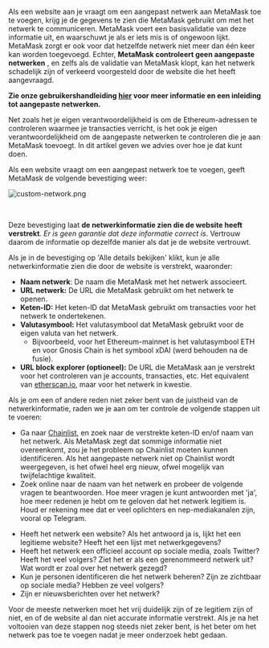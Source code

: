 Als een website aan je vraagt om een aangepast netwerk aan MetaMask toe te voegen, krijg je de gegevens te zien die MetaMask gebruikt om met het netwerk te communiceren. MetaMask voert een basisvalidatie van deze informatie uit, en waarschuwt je als er iets mis is of ongewoon lijkt. MetaMask zorgt er ook voor dat hetzelfde netwerk niet meer dan één keer kan worden toegevoegd. Echter, **MetaMask controleert geen aangepaste netwerken** , en zelfs als de validatie van MetaMask klopt, kan het netwerk schadelijk zijn of verkeerd voorgesteld door de website die het heeft aangevraagd.


**Zie onze gebruikershandleiding [hier](https://support.metamask.io/hc/en-us/articles/4404424659995) voor meer informatie en een inleiding tot aangepaste netwerken.**


Net zoals het je eigen verantwoordelijkheid is om de Ethereum-adressen te controleren waarmee je transacties verricht, is het ook je eigen verantwoordelijkheid om de aangepaste netwerken te controleren die je aan MetaMask toevoegt. In dit artikel geven we advies over hoe je dat kunt doen.


Als een website vraagt om een aangepast netwerk toe te voegen, geeft MetaMask de volgende bevestiging weer:


![custom-network.png](https://support.metamask.io/hc/article_attachments/360087917091/custom-network.png)


 


Deze bevestiging laat **de netwerkinformatie zien die de website heeft verstrekt**. *Er is geen garantie dat deze informatie correct is*. Vertrouw daarom de informatie op dezelfde manier als dat je de website vertrouwt.


Als je in de bevestiging op 'Alle details bekijken' klikt, kun je alle netwerkinformatie zien die door de website is verstrekt, waaronder:


* **Naam netwerk**: De naam die MetaMask met het netwerk associeert.
* **URL netwerk:** De URL die MetaMask gebruikt om het netwerk te openen.
* **Keten-ID:** Het keten-ID dat MetaMask gebruikt om transacties voor het netwerk te ondertekenen.
* **Valutasymbool:** Het valutasymbool dat MetaMask gebruikt voor de eigen valuta van het netwerk.
	+ Bijvoorbeeld, voor het Ethereum-mainnet is het valutasymbool ETH en voor Gnosis Chain is het symbool xDAI (werd behouden na de fusie).
* **URL block explorer (optioneel):** De URL die MetaMask aan je verstrekt voor het controleren van je accounts, transacties, etc. Het equivalent van [etherscan.io](https://etherscan.io), maar voor het netwerk in kwestie.


Als je om een of andere reden niet zeker bent van de juistheid van de netwerkinformatie, raden we je aan om ter controle de volgende stappen uit te voeren:


* Ga naar [Chainlist,](https://chainlist.wtf/) en zoek naar de verstrekte keten-ID en/of naam van het netwerk. Als MetaMask zegt dat sommige informatie niet overeenkomt, zou je het probleem op Chainlist moeten kunnen identificeren. Als het aangepaste netwerk niet op Chainlist wordt weergegeven, is het ofwel heel erg nieuw, ofwel mogelijk van twijfelachtige kwaliteit.
* Zoek online naar de naam van het netwerk en probeer de volgende vragen te beantwoorden. Hoe meer vragen je kunt antwoorden met 'ja', hoe meer redenen je hebt om te geloven dat het netwerk legitiem is. Houd er rekening mee dat er veel oplichters en nep-mediakanalen zijn, vooral op Telegram.
+ Heeft het netwerk een website? Als het antwoord ja is, lijkt het een legitieme website? Heeft het een lijst met netwerkgegevens?
+ Heeft het netwerk een officieel account op sociale media, zoals Twitter? Heeft het veel volgers? Ziet het er als een gerenommeerd netwerk uit? Wat wordt er zoal over het netwerk gezegd?
+ Kun je personen identificeren die het netwerk beheren? Zijn ze zichtbaar op sociale media? Hebben ze veel volgers?
+ Zijn er nieuwsberichten over het netwerk?


Voor de meeste netwerken moet het vrij duidelijk zijn of ze legitiem zijn of niet, en of de website al dan niet accurate informatie verstrekt. Als je na het voltooien van deze stappen nog steeds niet zeker bent, is het beter om het netwerk pas toe te voegen nadat je meer onderzoek hebt gedaan.

